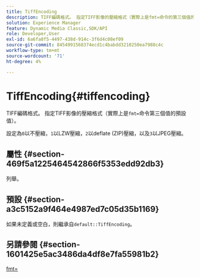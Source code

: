 ```yaml
---
title: TiffEncoding
description: TIFF編碼格式。 指定TIFF影像的壓縮格式（實際上是fmt=命令的第三個值的預設值）。
solution: Experience Manager
feature: Dynamic Media Classic,SDK/API
role: Developer,User
exl-id: 6a6fa8f5-4497-438d-914c-3f6d4c08ef09
source-git-commit: 8454991568374ecd1c4babdd3210250ea7988c4c
workflow-type: tm+mt
source-wordcount: '71'
ht-degree: 4%

---
```


# TiffEncoding{#tiffencoding}

TIFF編碼格式。 指定TIFF影像的壓縮格式（實際上是`fmt=`命令第三個值的預設值）。

設定為`0`以不壓縮，`1`以LZW壓縮，`2`以deflate (ZIP)壓縮，以及`3`以JPEG壓縮。

## 屬性 {#section-469f5a1225464542866f5353edd92db3}

列舉。

## 預設 {#section-a3c5152a9f464e4987ed7c05d35b1169}

如果未定義或空白，則繼承自`default::TiffEncoding`。

## 另請參閱 {#section-1601425e5ac3486da4df8e7fa55981b2}

[fmt=](../../../../../ir-api/http-protocol/image-rendering-api-ref/c-ir-http-protocol-ref/c-ir-http-protocol-command-reference/r-ir-fmt.md#reference-4c743f67d56b47c5b774fcc900ff758c)
